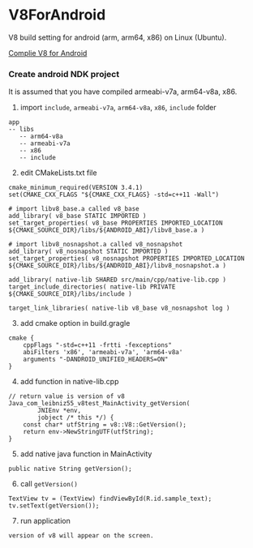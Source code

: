 # V8ForAndroid
V8 build setting for android (arm, arm64, x86) on Linux (Ubuntu).

[Complie V8 for Android](https://github.com/leibniz55/ComplieV8ForAndroid/blob/master/README.md)

### Create android NDK project
It is assumed that you have compiled armeabi-v7a, arm64-v8a, x86.

1. import `include`, `armeabi-v7a`, `arm64-v8a`, `x86`, `include` folder
```
app
-- libs
   -- arm64-v8a
   -- armeabi-v7a
   -- x86
   -- include
```

2. edit CMakeLists.txt file
```
cmake_minimum_required(VERSION 3.4.1)
set(CMAKE_CXX_FLAGS "${CMAKE_CXX_FLAGS} -std=c++11 -Wall")

# import libv8_base.a called v8_base
add_library( v8_base STATIC IMPORTED )
set_target_properties( v8_base PROPERTIES IMPORTED_LOCATION ${CMAKE_SOURCE_DIR}/libs/${ANDROID_ABI}/libv8_base.a )

# import libv8_nosnapshot.a called v8_nosnapshot
add_library( v8_nosnapshot STATIC IMPORTED )
set_target_properties( v8_nosnapshot PROPERTIES IMPORTED_LOCATION ${CMAKE_SOURCE_DIR}/libs/${ANDROID_ABI}/libv8_nosnapshot.a )

add_library( native-lib SHARED src/main/cpp/native-lib.cpp )
target_include_directories( native-lib PRIVATE ${CMAKE_SOURCE_DIR}/libs/include )

target_link_libraries( native-lib v8_base v8_nosnapshot log )

```

3. add cmake option in build.gragle
```
cmake {
    cppFlags "-std=c++11 -frtti -fexceptions"
    abiFilters 'x86', 'armeabi-v7a', 'arm64-v8a'
    arguments "-DANDROID_UNIFIED_HEADERS=ON"
}
```

4. add function in native-lib.cpp
```
// return value is version of v8
Java_com_leibniz55_v8test_MainActivity_getVersion(
        JNIEnv *env,
        jobject /* this */) {
    const char* utfString = v8::V8::GetVersion();
    return env->NewStringUTF(utfString);
}
```

5. add native java function in MainActivity
```
public native String getVersion();

```
6. call `getVersion()`
```
TextView tv = (TextView) findViewById(R.id.sample_text);
tv.setText(getVersion());
```

7. run application 
```
version of v8 will appear on the screen.
```

